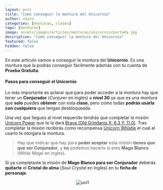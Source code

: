 ```yaml
---
layout: post
title: "Como conseguir la montura del Unicornio"
author: sharn
categories: [monturas, clases]
tags: [monturas]
image: assets/images/articles/monturas/unicornio/portada.jpg
description: "Como conseguir la montura del Unicornio"
featured: false
hidden: false
---
```

En este artículo vamos a conseguir la montura del **Unicornio**. Es una montura que la podrás conseguir fácilmente además con tu cuenta de **Prueba Gratuita**.

#### Pasos para conseguir el Unicornio

Lo más importante es aclarar que para poder acceder a la montura hay que tener un **Conjurador** (*Conjurer* en inglés) a **nivel 30** ya que es una montura que **solo** puedes **obtener** con esta **clase**, pero como todas **podrás usarla con cualquiera** que tengas desbloqueada.

Una vez que llegues al nivel requerido tendrás que completar la misión <a href="https://eu.finalfantasyxiv.com/lodestone/playguide/db/quest/8fa605dd35d/" target="_blank" class="eorzeadb_link">Unicorn Power</a> que te la dará <a href="https://eu.finalfantasyxiv.com/lodestone/playguide/db/npc/npc/49abbe4e2be/" target="_blank" class="eorzeadb_link">Braya (Old Grindania X: 6.3 Y: 11.0)</a>. Tras completar la misión recibirás como recompensa <a href="https://eu.finalfantasyxiv.com/lodestone/playguide/db/item/1a77d558f72/" target="_blank" class="eorzeadb_link">Unicorn Whistle</a> el cual al usarlo te otorgara la montura.

<blockquote>
Hay que indicar que hay para <b>poder aceptar</b> esta misión <b>tienes que que ser Conjurador</b>, y <b>no</b> podemos hacerlo si eres <b>Mago Blanco</b> (<i>White Mage</i> en ingles).
</blockquote>

Si ya completaste la misión de **Mago Blanco para ser Conjurador** deberás **quitarte** el **Cristal de alma** (*Soul Crystal* en ingles) en tu **ficha de personaje**.

<p align="center"><img src="{{ site.baseurl }}/assets/images/articles/monturas/unicornio/uni1.jpg" alt="uni1"/></p>
